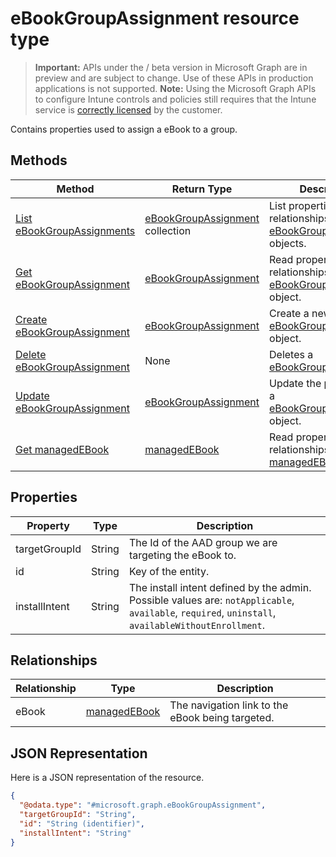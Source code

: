 ﻿# eBookGroupAssignment resource type

> **Important:** APIs under the / beta version in Microsoft Graph are in preview and are subject to change. Use of these APIs in production applications is not supported.
> **Note:** Using the Microsoft Graph APIs to configure Intune controls and policies still requires that the Intune service is [correctly licensed](https://go.microsoft.com/fwlink/?linkid=839381) by the customer.

Contains properties used to assign a eBook to a group.
## Methods
|Method|Return Type|Description|
|---|---|---|
|[List eBookGroupAssignments](../api/intune_books_ebookgroupassignment_list.md)|[eBookGroupAssignment](../resources/intune_books_ebookgroupassignment.md) collection|List properties and relationships of the [eBookGroupAssignment](../resources/intune_books_ebookgroupassignment.md) objects.|
|[Get eBookGroupAssignment](../api/intune_books_ebookgroupassignment_get.md)|[eBookGroupAssignment](../resources/intune_books_ebookgroupassignment.md)|Read properties and relationships of the [eBookGroupAssignment](../resources/intune_books_ebookgroupassignment.md) object.|
|[Create eBookGroupAssignment](../api/intune_books_ebookgroupassignment_create.md)|[eBookGroupAssignment](../resources/intune_books_ebookgroupassignment.md)|Create a new [eBookGroupAssignment](../resources/intune_books_ebookgroupassignment.md) object.|
|[Delete eBookGroupAssignment](../api/intune_books_ebookgroupassignment_delete.md)|None|Deletes a [eBookGroupAssignment](../resources/intune_books_ebookgroupassignment.md).|
|[Update eBookGroupAssignment](../api/intune_books_ebookgroupassignment_update.md)|[eBookGroupAssignment](../resources/intune_books_ebookgroupassignment.md)|Update the properties of a [eBookGroupAssignment](../resources/intune_books_ebookgroupassignment.md) object.|
|[Get managedEBook](../api/intune_books_managedebook_get.md)|[managedEBook](../resources/intune_books_managedebook.md)|Read properties and relationships of the [managedEBook](../resources/intune_books_managedebook.md) object.|

## Properties
|Property|Type|Description|
|---|---|---|
|targetGroupId|String|The Id of the AAD group we are targeting the eBook to.|
|id|String|Key of the entity.|
|installIntent|String|The install intent defined by the admin. Possible values are: `notApplicable`, `available`, `required`, `uninstall`, `availableWithoutEnrollment`.|

## Relationships
|Relationship|Type|Description|
|---|---|---|
|eBook|[managedEBook](../resources/intune_books_managedebook.md)|The navigation link to the eBook being targeted.|

## JSON Representation
Here is a JSON representation of the resource.
<!-- {
  "blockType": "resource",
  "keyProperty": "id",
  "@odata.type": "microsoft.graph.eBookGroupAssignment"
}
-->
```json
{
  "@odata.type": "#microsoft.graph.eBookGroupAssignment",
  "targetGroupId": "String",
  "id": "String (identifier)",
  "installIntent": "String"
}
```



